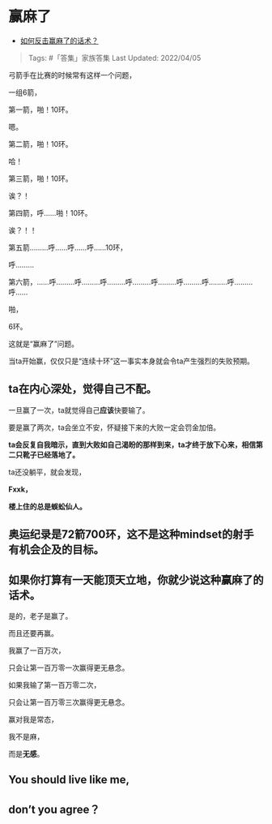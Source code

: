 # 赢麻了

- [如何反击赢麻了的话术？](https://www.zhihu.com/question/451560446/answer/2424827798)

>Tags: #「答集」家族答集 
>Last Updated: 2022/04/05

弓箭手在比赛的时候常有这样一个问题，

一组6箭，

第一箭，啪！10环。

嗯。

第二箭，啪！10环。

哈！

第三箭，啪！10环。

诶？！

第四箭，呼……啪！10环。

诶？！！

第五箭………呼……呼……呼……10环，

呼………

第六箭，……呼………呼………呼………呼………呼………呼………呼………呼………呼……

啪，

6环。

  

这就是“赢麻了”问题。

当ta开始赢，仅仅只是“连续十环”这一事实本身就会令ta产生强烈的失败预期。

## **ta在内心深处，觉得自己不配。**

一旦赢了一次，ta就觉得自己**应该**快要输了。

要是赢了两次，ta会坐立不安，怀疑接下来的大败一定会罚金加倍。

**ta会反复自我暗示，直到大败如自己渴盼的那样到来，ta才终于放下心来，相信第二只靴子已经落地了。**

ta还没躺平，就会发现，

**Fxxk，**

**楼上住的总是蜈蚣仙人。**

  

## 奥运纪录是72箭700环，这不是这种mindset的射手有机会企及的目标。

  

## 如果你打算有一天能顶天立地，你就少说这种赢麻了的话术。

  

是的，老子是赢了。

而且还要再赢。

  

我赢了一百万次，

只会让第一百万零一次赢得更无悬念。

  

如果我输了第一百万零二次，

只会让第一百万零三次赢得更无悬念。

  

赢对我是常态，

我不是麻，

而是**无感**。

  

## You should live like me,

## don’t you agree？